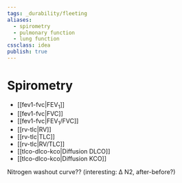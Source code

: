 ```yaml
---
tags: _durability/fleeting
aliases:
  - spirometry
  - pulmonary function
  - lung function
cssclass: idea
publish: true
---
```

# Spirometry
  - [[fev1-fvc|FEV<sub>1</sub>]]
  - [[fev1-fvc|FVC]]
  - [[fev1-fvc|FEV<sub>1</sub>/FVC]]
  - [[rv-tlc|RV]]
  - [[rv-tlc|TLC]]
  - [[rv-tlc|RV/TLC]]
  - [[tlco-dlco-kco|Diffusion DLCO]]
  - [[tlco-dlco-kco|Diffusion KCO]]

Nitrogen washout curve?? (interesting: Δ N2, after-before?)
